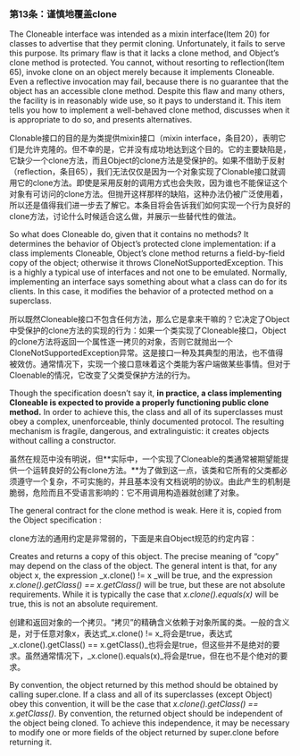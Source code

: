 ### 第13条：谨慎地覆盖clone

The Cloneable interface was intended as a mixin interface\(Item 20\) for classes to advertise that they permit cloning. Unfortunately, it fails to serve this purpose. Its primary flaw is that it lacks a clone method, and Object’s clone method is protected. You cannot, without resorting to reflection\(Item 65\), invoke clone on an object merely because it implements Cloneable. Even a reflective invocation may fail, because there is no guarantee that the object has an accessible clone method. Despite this flaw and many others, the facility is in reasonably wide use, so it pays to understand it. This item tells you how to implement a well-behaved clone method, discusses when it is appropriate to do so, and presents alternatives.

Clonable接口的目的是为类提供mixin接口（mixin interface，条目20），表明它们是允许克隆的。但不幸的是，它并没有成功地达到这个目的。它的主要缺陷是，它缺少一个clone方法，而且Object的clone方法是受保护的。如果不借助于反射（reflection，条目65），我们无法仅仅是因为一个对象实现了Clonable接口就调用它的clone方法。即使是采用反射的调用方式也会失败，因为谁也不能保证这个对象有可访问的clone方法。但抛开这样那样的缺陷，这种办法仍被广泛使用着，所以还是值得我们进一步去了解它。本条目将会告诉我们如何实现一个行为良好的clone方法，讨论什么时候适合这么做，并展示一些替代性的做法。

So what does Cloneable do, given that it contains no methods? It determines the behavior of Object’s protected clone implementation: if a class implements Cloneable, Object’s clone method returns a field-by-field copy of the object; otherwise it throws CloneNotSupportedException. This is a highly a typical use of interfaces and not one to be emulated. Normally, implementing an interface says something about what a class can do for its clients. In this case, it modifies the behavior of a protected method on a superclass.

所以既然Cloneable接口不包含任何方法，那么它是拿来干嘛的？它决定了Object中受保护的clone方法的实现的行为：如果一个类实现了Cloneable接口，Object的clone方法将返回一个属性逐一拷贝的对象，否则它就抛出一个CloneNotSupportedException异常。这是接口一种及其典型的用法，也不值得被效仿。通常情况下，实现一个接口意味着这个类能为客户端做某些事情。但对于Cloenable的情况，它改变了父类受保护方法的行为。

Though the specification doesn’t say it, **in practice, a class implementing Cloneable is expected to provide a properly functioning public clone method.** In order to achieve this, the class and all of its superclasses must obey a complex, unenforceable, thinly documented protocol. The resulting mechanism is fragile, dangerous, and extralinguistic: it creates objects without calling a constructor.

虽然在规范中没有明说，但**实际中，一个实现了Cloneable的类通常被期望能提供一个运转良好的公有clone方法。**为了做到这一点，该类和它所有的父类都必须遵守一个复杂，不可实施的，并且基本没有文档说明的协议。由此产生的机制是脆弱，危险而且不受语言影响的：它不用调用构造器就创建了对象。

The general contract for the clone method is weak. Here it is, copied from the Object specification :

clone方法的通用约定是非常弱的，下面是来自Object规范的约定内容：

Creates and returns a copy of this object. The precise meaning of “copy” may depend on the class of the object. The general intent is that, for any object x, the expression _x.clone\(\) != x _will be true, and the expression _x.clone\(\).getClass\(\) == x.getClass\(\)_ will be true, but these are not absolute requirements. While it is typically the case that _x.clone\(\).equals\(x\)_ will be true, this is not an absolute requirement. 

创建和返回对象的一个拷贝。“拷贝”的精确含义依赖于对象所属的类。一般的含义是，对于任意对象x，表达式_x.clone\(\) != x_将会是true，表达式_x.clone\(\).getClass\(\) == x.getClass\(\)_也将会是true，但这些并不是绝对的要求。虽然通常情况下，_x.clone\(\).equals\(x\)_将会是true，但在也不是个绝对的要求。

By convention, the object returned by this method should be obtained by calling super.clone. If a class and all of its superclasses \(except Object\) obey this convention, it will be the case that _x.clone\(\).getClass\(\) == x.getClass\(\)_. By convention, the returned object should be independent of the object being cloned. To achieve this independence, it may be necessary to modify one or more fields of the object returned by super.clone before returning it.

